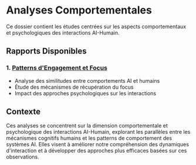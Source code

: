 # Analyses Comportementales

Ce dossier contient les études centrées sur les aspects comportementaux et psychologiques des interactions AI-Humain.

## Rapports Disponibles

### 1. [Patterns d'Engagement et Focus](focus-engagement-patterns.md)
- Analyse des similitudes entre comportements AI et humains
- Étude des mécanismes de récupération du focus
- Impact des approches psychologiques sur les interactions

## Contexte

Ces analyses se concentrent sur la dimension comportementale et psychologique des interactions AI-Humain, explorant les parallèles entre les mécanismes cognitifs humains et les patterns de comportement des systèmes AI. Elles visent à améliorer notre compréhension des dynamiques d'interaction et à développer des approches plus efficaces basées sur ces observations.
